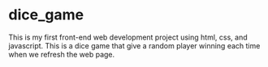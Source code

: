 # dice_game
This is my first front-end web development project using html, css, and javascript. This is a dice game that give a random player winning each time when we refresh the web page.
